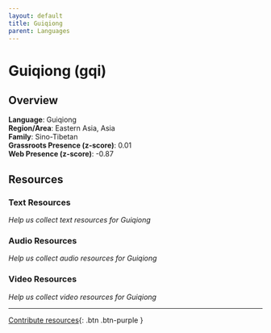 ```yaml
---
layout: default
title: Guiqiong
parent: Languages
---
```


# Guiqiong (gqi)

## Overview

**Language**: Guiqiong  
**Region/Area**: Eastern Asia, Asia  
**Family**: Sino-Tibetan  
**Grassroots Presence (z-score)**: 0.01  
**Web Presence (z-score)**: -0.87  

## Resources

### Text Resources
*Help us collect text resources for Guiqiong*

### Audio Resources
*Help us collect audio resources for Guiqiong*

### Video Resources
*Help us collect video resources for Guiqiong*

---

[Contribute resources](https://forms.office.com/e/1SfLJx3u1r){: .btn .btn-purple }
